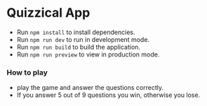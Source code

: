 # Quizzical App

- Run `npm install` to install dependencies.
- Run `npm run dev` to run in development mode.
- Run `npm run build` to build the application.
- Run `npm run preview` to view in production mode.

### How to play

- play the game and answer the questions correctly. 
- If you answer 5 out of 9 questions you win, otherwise you lose.
